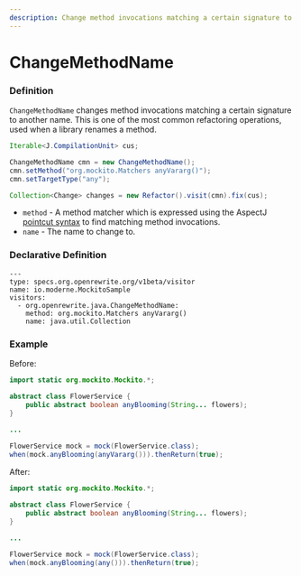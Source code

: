 ```yaml
---
description: Change method invocations matching a certain signature to another name.
---
```


# ChangeMethodName

### Definition

`ChangeMethodName` changes method invocations matching a certain signature to another name. This is one of the most common refactoring operations, used when a library renames a method.

```java
Iterable<J.CompilationUnit> cus;

ChangeMethodName cmn = new ChangeMethodName();
cmn.setMethod("org.mockito.Matchers anyVararg()");
cmn.setTargetType("any");

Collection<Change> changes = new Refactor().visit(cmn).fix(cus);
```

* `method` - A method matcher  which is expressed using the AspectJ [pointcut syntax](https://www.eclipse.org/aspectj/doc/next/progguide/language-joinPoints.html) to find matching method invocations.
* `name` - The name to change to.

### Declarative Definition

```text
---
type: specs.org.openrewrite.org/v1beta/visitor
name: io.moderne.MockitoSample
visitors:
  - org.openrewrite.java.ChangeMethodName:
    method: org.mockito.Matchers anyVararg()
    name: java.util.Collection
```

### Example

Before:

```java
import static org.mockito.Mockito.*;

abstract class FlowerService {
    public abstract boolean anyBlooming(String... flowers);
}
 
...

FlowerService mock = mock(FlowerService.class); 
when(mock.anyBlooming(anyVararg())).thenReturn(true);
```

After:

```java
import static org.mockito.Mockito.*;

abstract class FlowerService {
    public abstract boolean anyBlooming(String... flowers);
}
 
...

FlowerService mock = mock(FlowerService.class); 
when(mock.anyBlooming(any())).thenReturn(true);
```

